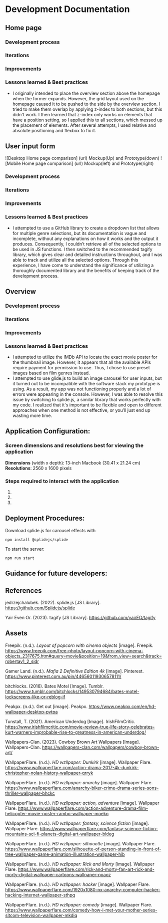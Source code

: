 # Development Documentation
## Home page
### Development process
### Iterations
### Improvements
### Lessons learned & Best practices
* I originally intended to place the overview section above the homepage when the former expands. However, the grid layout used on the homepage caused it to be pushed to the side by the overview section. I tried to make them overlap by applying z-index to both sections, but this didn't work. I then learned that z-index only works on elements that have a position setting, so I applied this to all sections, which messed up the placement of elements. After several attempts, I used relative and absolute positioning and flexbox to fix it.
## User input form
![Desktop Home page comparison]
(url)
Mockup(Up) and Prototype(down)
![Mobile Home page comparison]
(url)
Mockup(left) and Prototype(right)

### Development process
### Iterations
### Improvements
### Lessons learned & Best practices
* I attempted to use a GitHub library to create a dropdown list that allows for multiple genre selections, but its documentation is vague and incomplete, without any explanations on how it works and the output it produces. Consequently, I couldn’t retrieve all of the selected options to be used in JS functions. I then switched to the recommended tagify library, which gives clear and detailed instructions throughout, and I was able to track and utilize all the selected options. Through this experience, I have come to understand the significance of utilizing a thoroughly documented library and the benefits of keeping track of the development process.
## Overview
### Development process
### Iterations
### Improvements
### Lessons learned & Best practices
* I attempted to utilize the IMDb API to locate the exact movie poster for the thumbnail image. However, it appears that all the available APIs require payment for permission to use. Thus, I chose to use preset images based on film genres instead.
* I attempted to use glide.js to build an image carousel for user inputs, but it turned out to be incompatible with the software stack my prototype is using. As a result, my app was not functioning properly and a lot of errors were appearing in the console. However, I was able to resolve this issue by switching to splide.js, a similar library that works perfectly with my code. I realized that it's important to be flexible and open to different approaches when one method is not effective, or you’ll just end up wasting more time.
## Application Configuration:
### Screen dimensions and resolutions best for viewing the application
**Dimensions** (width x depth): 13-inch Macbook (30.41 x 21.24 cm)
**Resolutions**: 2560 x 1600 pixels
### Steps required to interact with the application
1.
2.
3.

## Deployment Procedures:
Download splide.js for carousel effects with
```
npm install @splidejs/splide
```

To start the server:
```
npm run start
```

## Guidance for future developers:
## References
jedrzejchalubek. (2022). splide.js [JS Library]. 
https://github.com/Splidejs/splide

Yair Even Or. (2023). tagify [JS Library]. 
https://github.com/yairEO/tagify

## Assets
Freepik. (n.d.). *Layout of popcorn with cinema objects* [image]. Freepik. 
https://www.freepik.com/free-photo/layout-popcorn-with-cinema-objects_2317675.htm#query=movie&position=19&from_view=search&track=robertav1_2_sidr 

Gamer Land. (n.d.). *Mafia 2 Definitive Edition 4k* [image]. Pinterest. 
https://www.pinterest.com.au/pin/446560119306578111/ 

bitchlocks. (2016). Bates Motel [Image]. Tumblr.
https://www.tumblr.com/bitchlocks/149530794684/bates-motel-lockscreens-like-or-reblog-if

Peakpx. (n.d.). Get out [image]. Peakpx.
https://www.peakpx.com/en/hd-wallpaper-desktop-pvtpa 

Tunstall, T. (2021). American Underdog [Image]. IrishFilmCritic.
https://www.irishfilmcritic.com/movie-review-true-life-story-celebrates-kurt-warners-improbable-rise-to-greatness-in-american-underdog/ 

Wallpapers-Clan. (2023). Cowboy Brown Art Wallpapers [Image]. Wallpapers-Clan.
https://wallpapers-clan.com/wallpapers/cowboy-brown-art/ 

WallpaperFlare. (n.d.). *HD wzllpaper: Dunkirk* [image]. Wallpaper Flare.
https://www.wallpaperflare.com/action-drama-2017-4k-dunkirk-christopher-nolan-history-wallpaper-qrryk

WallpaperFlare. (n.d.). *HD wzllpaper: anarchy* [image]. Wallpaper Flare.
https://www.wallpaperflare.com/anarchy-biker-crime-drama-series-sons-thriller-wallpaper-bhckc

WallpaperFlare. (n.d.). *HD wzllpaper: action, adventure* [image]. Wallpaper Flare.
https://www.wallpaperflare.com/action-adventure-drama-film-helicopter-movie-poster-rambo-wallpaper-moekn

WallpaperFlare. (n.d.). *HD wzllpaper: fantasy, science fiction* [image]. Wallpaper Flare.
https://www.wallpaperflare.com/fantasy-science-fiction-mountains-sci-fi-planets-digital-art-wallpaper-bldeg

WallpaperFlare. (n.d.). *HD wzllpaper: silhouette* [image]. Wallpaper Flare.
https://www.wallpaperflare.com/silhouette-of-person-standing-in-front-of-tree-wallpaper-game-animation-illustration-wallpaper-hib

WallpaperFlare. (n.d.). *HD wzllpaper: Rick and Morty* [image]. Wallpaper Flare.
https://www.wallpaperflare.com/rick-and-morty-fan-art-rick-and-morty-digital-wallpaper-cartoons-wallpaper-poaoz

WallpaperFlare. (n.d.). *HD wzllpaper: hacker* [image]. Wallpaper Flare.
https://www.wallpaperflare.com/1920x1080-px-anarchy-computer-hacker-hacking-internet-wallpaper-sthpq

WallpaperFlare. (n.d.). *HD wzllpaper: comedy* [image]. Wallpaper Flare.
https://www.wallpaperflare.com/comedy-how-i-met-your-mother-series-sitcom-television-wallpaper-mkdiq

